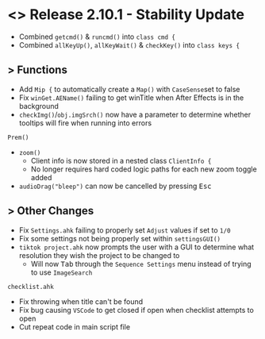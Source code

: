 # <> Release 2.10.1 - Stability Update
- Combined `getcmd()` & `runcmd()` into `class cmd {`
- Combined `allKeyUp()`, `allKeyWait()` & `checkKey()` into `class keys {`

## > Functions
- Add `Mip {` to automatically create a `Map()` with `CaseSense`set to false
- Fix `winGet.AEName()` failing to get winTitle when After Effects is in the background
- `checkImg()`/`obj.imgSrch()` now have a parameter to determine whether tooltips will fire when running into errors

`Prem()`

- `zoom()`
    - Client info is now stored in a nested class `ClientInfo {`
    - No longer requires hard coded logic paths for each new zoom toggle added
- `audioDrag("bleep")` can now be cancelled by pressing <kbd>Esc</kbd>

## > Other Changes
- Fix `Settings.ahk` failing to properly set `Adjust` values if set to `1/0`
- Fix some settings not being properly set within `settingsGUI()`
- `tiktok project.ahk` now prompts the user with a GUI to determine what resolution they wish the project to be changed to
    - Will now <kbd>Tab</kbd> through the `Sequence Settings` menu instead of trying to use `ImageSearch`

`checklist.ahk`
- Fix throwing when title can't be found
- Fix bug causing `VSCode` to get closed if open when checklist attempts to open
- Cut repeat code in main script file